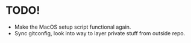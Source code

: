# TODO!

- Make the MacOS setup script functional again.
- Sync gitconfig, look into way to layer private stuff from outside repo.

